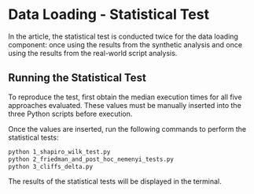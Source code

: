 # Data Loading - Statistical Test

In the article, the statistical test is conducted twice for the data loading component: once using the results from the synthetic analysis and once using the results from the real-world script analysis.

## Running the Statistical Test

To reproduce the test, first obtain the median execution times for all five approaches evaluated. These values must be manually inserted into the three Python scripts before execution.

Once the values are inserted, run the following commands to perform the statistical tests:


```bash
python 1_shapiro_wilk_test.py
python 2_friedman_and_post_hoc_nemenyi_tests.py
python 3_cliffs_delta.py
```

The results of the statistical tests will be displayed in the terminal.
